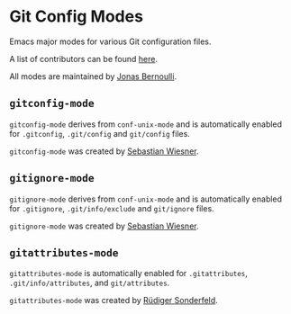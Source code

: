 Git Config Modes
================

Emacs major modes for various Git configuration files.

A list of contributors can be found [here][1].

All modes are maintained by [Jonas Bernoulli][jb].

`gitconfig-mode`
----------------

`gitconfig-mode` derives from `conf-unix-mode` and is automatically
enabled for `.gitconfig`, `.git/config` and `git/config` files.

`gitconfig-mode` was created by [Sebastian Wiesner][sw].

`gitignore-mode`
----------------

`gitignore-mode` derives from `conf-unix-mode` and is automatically
enabled for `.gitignore`, `.git/info/exclude` and `git/ignore` files.

`gitignore-mode` was created by [Sebastian Wiesner][sw].

`gitattributes-mode`
--------------------

`gitattributes-mode` is automatically enabled for `.gitattributes`,
`.git/info/attributes`, and `git/attributes`.

`gitattributes-mode` was created by [Rüdiger Sonderfeld][rs].


[1]:  https://github.com/magit/git-modes/graphs/contributors
[jb]: https://github.com/tarsius
[sw]: https://github.com/lunaryorn
[rs]: https://github.com/ruediger
